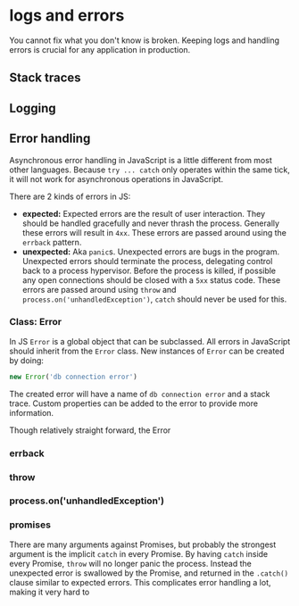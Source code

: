 # logs and errors
You cannot fix what you don't know is broken. Keeping logs and handling errors
is crucial for any application in production.

## Stack traces

## Logging

## Error handling
Asynchronous error handling in JavaScript is a little different from most other
languages. Because `try ... catch` only operates within the same tick, it will
not work for asynchronous operations in JavaScript.

There are 2 kinds of errors in JS:
- __expected:__ Expected errors are the result of user interaction. They should
  be handled gracefully and never thrash the process. Generally these errors
  will result in `4xx`. These errors are passed around using the `errback`
  pattern.
- __unexpected:__ Aka `panic`s. Unexpected errors are bugs in the program.
  Unexpected errors should terminate the process, delegating control back to a
  process hypervisor. Before the process is killed, if possible any open
  connections should be closed with a `5xx` status code. These errors are
  passed around using `throw` and `process.on('unhandledException')`, `catch`
  should never be used for this.

### Class: Error
In JS `Error` is a global object that can be subclassed. All errors in
JavaScript should inherit from the `Error` class. New instances of `Error` can
be created by doing:
```js
new Error('db connection error')
```
The created error will have a name of `db connection error` and a stack trace.
Custom properties can be added to the error to provide more information.

Though relatively straight forward, the Error

### errback

### throw

### process.on('unhandledException')

### promises
There are many arguments against Promises, but probably the strongest argument
is the implicit `catch` in every Promise. By having `catch` inside every
Promise, `throw` will no longer panic the process. Instead the unexpected error
is swallowed by the Promise, and returned in the `.catch()` clause similar to
expected errors. This complicates error handling a lot, making it very hard to 
